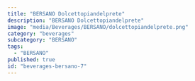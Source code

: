 ```yaml
---
title: "BERSANO Dolcettopiandelprete"
description: "BERSANO Dolcettopiandelprete"
image: "media/Beverages/BERSANO/dolcettopiandelprete.png"
category: "beverages"
subcategory: "BERSANO"
tags:
  - "BERSANO"
published: true
id: "beverages-bersano-7"
---
```

